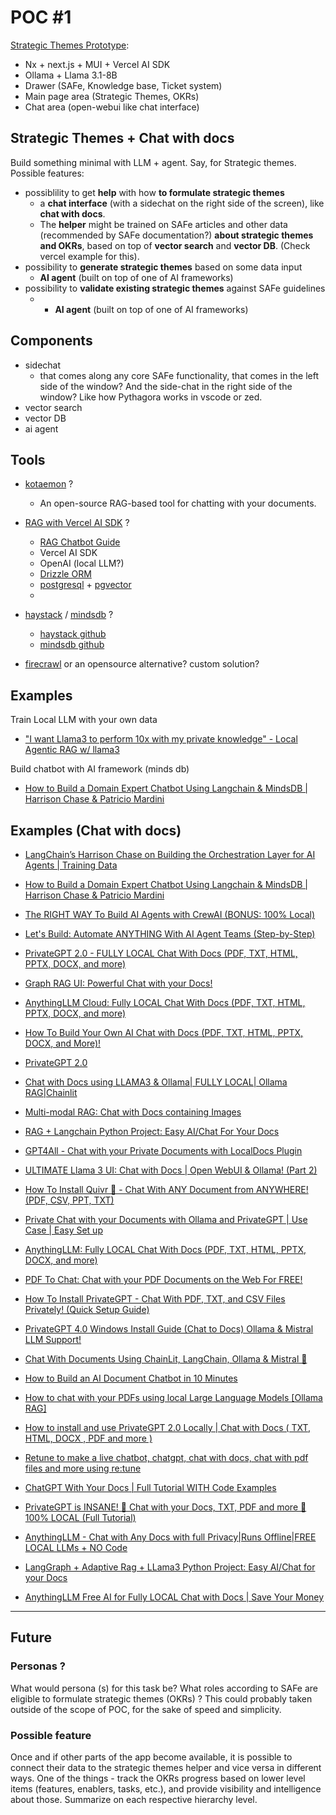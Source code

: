 # POC #1

[Strategic Themes Prototype](/product/entities/strategic-themes):

- Nx + next.js + MUI + Vercel AI SDK
- Ollama + Llama 3.1-8B
- Drawer (SAFe, Knowledge base, Ticket system)
- Main page area (Strategic Themes, OKRs)
- Chat area (open-webui like chat interface)

## Strategic Themes + Chat with docs

Build something minimal with LLM + agent. Say, for Strategic themes. Possible features:

- possiblility to get **help** with how **to formulate strategic themes**
    - a **chat interface** (with a sidechat on the right side of the screen), like **chat with docs**.
    - The **helper** might be trained on SAFe articles and other data (recommended by SAFe documentation?) **about strategic themes and OKRs**, based on top of **vector search** and **vector DB**. (Check vercel example for this).
- possibility to **generate strategic themes** based on some data input
    - **AI agent** (built on top of one of AI frameworks)
- possibility to **validate existing strategic themes** against SAFe guidelines
    - - **AI agent** (built on top of one of AI frameworks)

## Components

- sidechat
    - that comes along any core SAFe functionality, that comes in the left side of the window? And the side-chat in the right side of the window? Like how Pythagora works in vscode or zed.
- vector search
- vector DB
- ai agent

## Tools

- [kotaemon](https://github.com/Cinnamon/kotaemon) ?
    - An open-source RAG-based tool for chatting with your documents.
- [RAG with Vercel AI SDK](https://vercel.com/templates/next.js/ai-sdk-rag) ?
    - [RAG Chatbot Guide](https://sdk.vercel.ai/docs/guides/rag-chatbot)
    - Vercel AI SDK
    - OpenAI (local LLM?)
    - [Drizzle ORM](https://orm.drizzle.team/)
    - [postgresql](https://www.postgresql.org/) + [pgvector](https://github.com/pgvector/pgvector)
    - 
- [haystack](https://haystack.deepset.ai/) / [mindsdb](https://mindsdb.com/) ?
    - [haystack github](https://github.com/deepset-ai/haystack)
    - [mindsdb github](https://github.com/mindsdb/mindsdb)

- [firecrawl](https://github.com/mendableai/firecrawl) or an opensource alternative? custom solution?

## Examples

Train Local LLM with your own data
- ["I want Llama3 to perform 10x with my private knowledge" - Local Agentic RAG w/ llama3](https://www.youtube.com/watch?v=u5Vcrwpzoz8)

Build chatbot with AI framework (minds db)
- [How to Build a Domain Expert Chatbot Using Langchain & MindsDB | Harrison Chase & Patricio Mardini](https://www.youtube.com/watch?v=QrIEoexbtDo)

## Examples (Chat with docs)

- [LangChain’s Harrison Chase on Building the Orchestration Layer for AI Agents | Training Data](https://www.youtube.com/watch?v=6XZLoW0-mPY)

- [How to Build a Domain Expert Chatbot Using Langchain & MindsDB | Harrison Chase & Patricio Mardini](https://www.youtube.com/watch?v=QrIEoexbtDo)

- [The RIGHT WAY To Build AI Agents with CrewAI (BONUS: 100% Local)](https://youtu.be/iJjSjmZnNlI?si=D6ngsleZp21WQy2Y)
- [Let's Build: Automate ANYTHING With AI Agent Teams (Step-by-Step)](https://www.youtube.com/watch?v=8R7QOJgGyIQ)

- [PrivateGPT 2.0 - FULLY LOCAL Chat With Docs (PDF, TXT, HTML, PPTX, DOCX, and more)](https://youtu.be/XFiof0V3nhA?si=Itj4QO92Rd1fYUGS)
- [Graph RAG UI: Powerful Chat with your Docs!](https://www.youtube.com/watch?v=eynb_QUzYJE)
- [AnythingLLM Cloud: Fully LOCAL Chat With Docs (PDF, TXT, HTML, PPTX, DOCX, and more)](https://youtu.be/SP-Y_9OEaFg?si=2pA7UJPxdoso2PD4)
- [How To Build Your Own AI Chat with Docs (PDF, TXT, HTML, PPTX, DOCX, and More)!](https://www.youtube.com/watch?v=4ZhltfGS5xE)
- [PrivateGPT 2.0](https://youtu.be/NemHxc2FGVU?si=O1-94_KE8xPqzevh)
- [Chat with Docs using LLAMA3 & Ollama| FULLY LOCAL| Ollama RAG|Chainlit](https://www.youtube.com/watch?v=YUQ9i8FwNgM)
- [Multi-modal RAG: Chat with Docs containing Images](https://www.youtube.com/watch?v=Rg35oYuus-w)
- [RAG + Langchain Python Project: Easy AI/Chat For Your Docs](https://www.youtube.com/watch?v=tcqEUSNCn8I)
- [GPT4All - Chat with your Private Documents with LocalDocs Plugin](https://www.youtube.com/watch?v=X8QbEENUZIo)
- [ULTIMATE Llama 3 UI: Chat with Docs | Open WebUI & Ollama! (Part 2)](https://www.youtube.com/watch?v=kDwEIgmqaEE)
- [How To Install Quivr 🏹 - Chat With ANY Document from ANYWHERE! (PDF, CSV, PPT, TXT)](https://www.youtube.com/watch?v=rFEbz93G9U8)
- [Private Chat with your Documents with Ollama and PrivateGPT | Use Case | Easy Set up](https://www.youtube.com/watch?v=lhQ8ixnYO2Y)
- [AnythingLLM: Fully LOCAL Chat With Docs (PDF, TXT, HTML, PPTX, DOCX, and more)](https://www.youtube.com/watch?v=NuZ0n0LPZ5E)
- [PDF To Chat: Chat with your PDF Documents on the Web For FREE!](https://www.youtube.com/watch?v=ke1Ow_Ys3WQ)
- [How To Install PrivateGPT - Chat With PDF, TXT, and CSV Files Privately! (Quick Setup Guide)](https://www.youtube.com/watch?v=jxSPx1bfl2M)
- [PrivateGPT 4.0 Windows Install Guide (Chat to Docs) Ollama & Mistral LLM Support!](https://www.youtube.com/watch?v=Ww2oelybDz8)
- [Chat With Documents Using ChainLit, LangChain, Ollama & Mistral 🧠](https://www.youtube.com/watch?v=2IL0Sd3neWc)
- [How to Build an AI Document Chatbot in 10 Minutes](https://www.youtube.com/watch?v=riXpu1tHzl0)
- [How to chat with your PDFs using local Large Language Models [Ollama RAG]](https://www.youtube.com/watch?v=ztBJqzBU5kc)
- [How to install and use PrivateGPT 2.0 Locally | Chat with Docs ( TXT, HTML, DOCX , PDF and more )](https://www.youtube.com/watch?v=SV8WTcn26Xc)
- [Retune to make a live chatbot, chatgpt, chat with docs, chat with pdf files and more using re:tune](https://www.youtube.com/watch?v=LcNPDv7NbwQ)
- [ChatGPT With Your Docs | Full Tutorial WITH Code Examples](https://www.youtube.com/watch?v=kM3DPWO7YV4)
- [PrivateGPT is INSANE! 🤯 Chat with your Docs, TXT, PDF and more 🚀 100% LOCAL (Full Tutorial)](https://www.youtube.com/watch?v=kCLHw6b3cPY)
- [AnythingLLM - Chat with Any Docs with full Privacy|Runs Offline|FREE LOCAL LLMs + NO Code](https://www.youtube.com/watch?v=J6NJCg-hI9c)
- [LangGraph + Adaptive Rag + LLama3 Python Project: Easy AI/Chat for your Docs](https://www.youtube.com/watch?v=_8JS2U1xLps)
- [AnythingLLM Free AI for Fully LOCAL Chat with Docs | Save Your Money](https://www.youtube.com/watch?v=2CVu7Tw6Yzs)

---

## Future

### Personas ?

What would persona (s) for this task be? What roles according to SAFe are eligible to formulate strategic themes (OKRs) ?
This could probably taken outside of the scope of POC, for the sake of speed and simplicity.

### Possible feature

Once and if other parts of the app become available, it is possible to connect their data to the strategic themes helper and vice versa in different ways. One of the things - track the OKRs progress based on lower level items (features, enablers, tasks, etc.), and provide visibility and intelligence about those. Summarize on each respective hierarchy level.